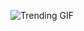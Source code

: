 ![Trending GIF](https://media1.giphy.com/media/v1.Y2lkPThiYjIxNzcyazYzMXRtejVjbHg5a2xkanRrdTFmcHA0NHVveWs4Y3MwcTNxeG5hZCZlcD12MV9naWZzX3NlYXJjaCZjdD1n/2jMtpIi8mhE8ctiMtK/giphy.gif)

